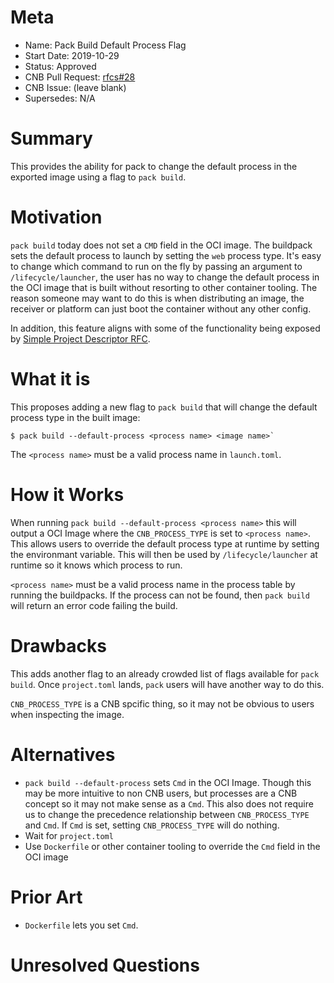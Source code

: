 # Meta
[meta]: #meta
- Name: Pack Build Default Process Flag
- Start Date: 2019-10-29
- Status: Approved
- CNB Pull Request: [rfcs#28](https://github.com/buildpack/rfcs/pull/28)
- CNB Issue: (leave blank)
- Supersedes: N/A

# Summary
[summary]: #summary

This provides the ability for pack to change the default process in the exported image using a flag to `pack build`.

# Motivation
[motivation]: #motivation

`pack build` today does not set a `CMD` field in the OCI image. The buildpack sets the default process to launch by setting the `web` process type. It's easy to change which command to run on the fly by passing an argument to `/lifecycle/launcher`, the user has no way to change the default process in the OCI image that is built without resorting to other container tooling. The reason someone may want to do this is when distributing an image, the receiver or platform can just boot the container without any other config.

In addition, this feature aligns with some of the functionality being exposed by [Simple Project Descriptor RFC](https://github.com/buildpack/rfcs/pull/25).

# What it is
[what-it-is]: #what-it-is

This proposes adding a new flag to `pack build` that will change the default process type in the built image:

```
$ pack build --default-process <process name> <image name>`
```

The `<process name>` must be a valid process name in `launch.toml`.

# How it Works
[how-it-works]: #how-it-works

When running `pack build --default-process <process name>` this will output a OCI Image where the `CNB_PROCESS_TYPE` is set to `<process name>`. This allows users to override the default process type at runtime by setting the environmant variable.  This will then be used by `/lifecycle/launcher` at runtime so it knows which process to run.

`<process name>` must be a valid process name in the process table by running the buildpacks. If the process can not be found, then `pack build` will return an error code failing the build.

# Drawbacks
[drawbacks]: #drawbacks

This adds another flag to an already crowded list of flags available for `pack build`. Once `project.toml` lands, `pack` users will have another way to do this.

`CNB_PROCESS_TYPE` is a CNB spcific thing, so it may not be obvious to users when inspecting the image.

# Alternatives
[alternatives]: #alternatives

- `pack build --default-process` sets `Cmd` in the OCI Image. Though this may be more intuitive to non CNB users, but processes are a CNB concept so it may not make sense as a `Cmd`. This also does not require us to change the precedence relationship between `CNB_PROCESS_TYPE` and `Cmd`. If `Cmd` is set, setting `CNB_PROCESS_TYPE` will do nothing.
- Wait for `project.toml`
- Use `Dockerfile` or other container tooling to override the `Cmd` field in the OCI image

# Prior Art
[prior-art]: #prior-art

- `Dockerfile` lets you set `Cmd`.

# Unresolved Questions
[unresolved-questions]: #unresolved-questions
